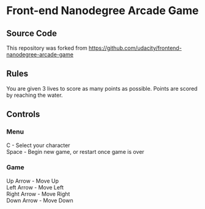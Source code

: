 Front-end Nanodegree Arcade Game
===============================
## Source Code
This repository was forked from https://github.com/udacity/frontend-nanodegree-arcade-game
## Rules
You are given 3 lives to score as many points as possible.  Points are scored by reaching the water.
## Controls
### Menu
C - Select your character<br>
Space - Begin new game, or restart once game is over
### Game
Up Arrow - Move Up<br>
Left Arrow - Move Left<br>
Right Arrow - Move Right<br>
Down Arrow - Move Down
